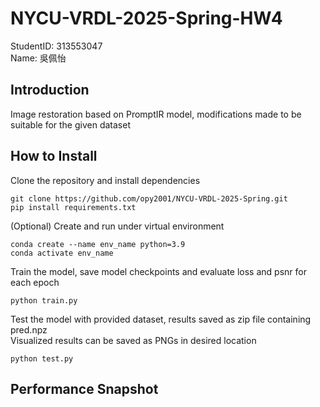 # NYCU-VRDL-2025-Spring-HW4
StudentID: 313553047  
Name: 吳佩怡

## Introduction
Image restoration based on PromptIR model, modifications made to be suitable for the given dataset

## How to Install
Clone the repository and install dependencies
```
git clone https://github.com/opy2001/NYCU-VRDL-2025-Spring.git
pip install requirements.txt
```
(Optional) Create and run under virtual environment
```
conda create --name env_name python=3.9
conda activate env_name
```
Train the model, save model checkpoints and evaluate loss and psnr for each epoch
```
python train.py
```
Test the model with provided dataset, results saved as zip file containing pred.npz  
Visualized results can be saved as PNGs in desired location

```
python test.py
```

## Performance Snapshot
